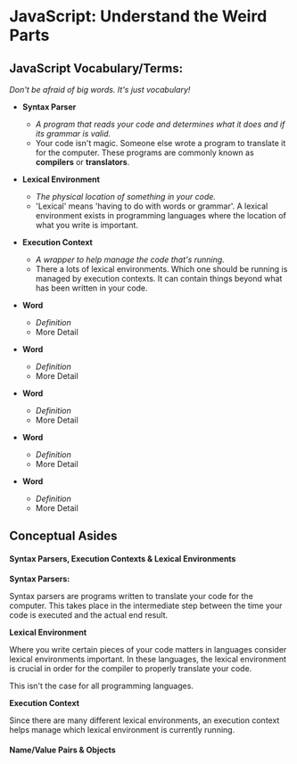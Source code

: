# JavaScript: Understand the Weird Parts

## JavaScript Vocabulary/Terms:

*Don't be afraid of big words. It's just vocabulary!*

+ **Syntax Parser**
  - *A program that reads your code and determines what it does and if its
  grammar is valid.*
  - Your code isn't magic. Someone else wrote a program to translate it for the
  computer. These programs are commonly known as **compilers** or **translators**.

+ **Lexical Environment**
  - *The physical location of something in your code.*
  - 'Lexical' means 'having to do with words or grammar'. A lexical environment
  exists in programming languages where the location of what you write is important.

+ **Execution Context**
  - *A wrapper to help manage the code that's running.*
  - There a lots of lexical environments. Which one should be running is managed
  by execution contexts. It can contain things beyond what has been written in
  your code.

+ **Word**
  - *Definition*
  - More Detail

+ **Word**
  - *Definition*
  - More Detail

+ **Word**
  - *Definition*
  - More Detail

+ **Word**
  - *Definition*
  - More Detail

+ **Word**
  - *Definition*
  - More Detail

## Conceptual Asides

#### Syntax Parsers, Execution Contexts & Lexical Environments

**Syntax Parsers:**

Syntax parsers are programs written to translate your code for the computer. This
takes place in the intermediate step between the time your code is executed and the
actual end result.

**Lexical Environment**

Where you write certain pieces of your code matters in languages consider lexical
environments important. In these languages, the lexical environment is crucial in
order for the compiler to properly translate your code.

This isn't the case for all programming languages.

**Execution Context**

Since there are many different lexical environments, an execution context helps
manage which lexical environment is currently running.

#### Name/Value Pairs & Objects
